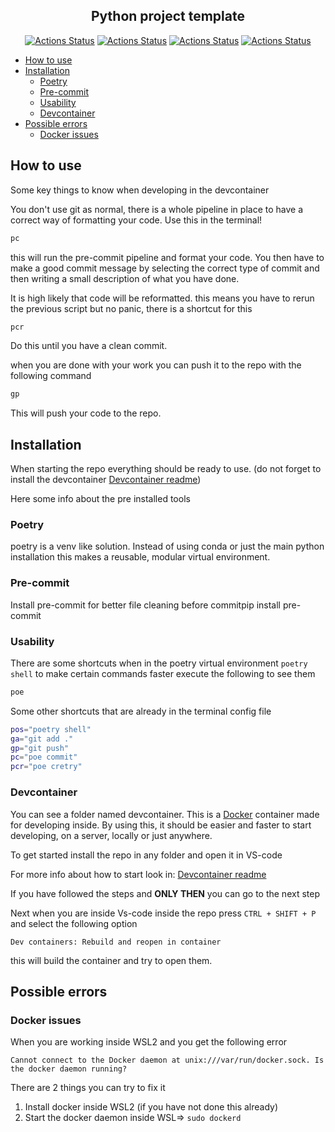 <h2 align="center">Python project template</h2>

<p align="center">
<a href="https://github.com/SmartTechAIResearch/template-python-project/actions/workflows/pre-commit.yaml"><img alt="Actions Status" src="https://github.com/SmartTechAIResearch/template-python-project/actions/workflows/pre-commit.yaml/badge.svg"></a>
<a href="https://github.com/SmartTechAIResearch/template-python-project/actions/workflows/version.yaml"><img alt="Actions Status" src="https://github.com/SmartTechAIResearch/template-python-project/blob/gh-pages/version.svg"></a>
<a href="https://github.com/SmartTechAIResearch/template-python-project/actions/workflows/version.yaml"><img alt="Actions Status" src="https://github.com/SmartTechAIResearch/template-python-project/blob/gh-pages/date.svg"></a>
<a href="https://github.com/SmartTechAIResearch/template-python-project/actions/workflows/version.yaml"><img alt="Actions Status" src="https://github.com/SmartTechAIResearch/template-python-project/blob/gh-pages/language.svg"></a>

</p>

- [How to use](#how-to-use)
- [Installation](#installation)
  - [Poetry](#poetry)
  - [Pre-commit](#pre-commit)
  - [Usability](#usability)
  - [Devcontainer](#devcontainer)
- [Possible errors](#possible-errors)
  - [Docker issues](#docker-issues)

## How to use

Some key things to know when developing in the devcontainer

You don't use git as normal, there is a whole pipeline in place to have a correct way of formatting your code. Use this in the terminal!

```bash
pc
```

this will run the pre-commit pipeline and format your code.
You then have to make a good commit message by selecting the correct type of commit and then writing a small description of what you have done.

It is high likely that code will be reformatted. this means you have to rerun the previous script but no panic, there is a shortcut for this

```bash
pcr
```

Do this until you have a clean commit.

when you are done with your work you can push it to the repo with the following command

```bash
gp
```

This will push your code to the repo.

## Installation

When starting the repo everything should be ready to use. (do not forget to install the devcontainer [Devcontainer readme](.devcontainer/Readme.md))

Here some info about the pre installed tools

### Poetry

poetry is a venv like solution. Instead of using conda or just the main python installation this makes a reusable, modular virtual environment.

### Pre-commit

Install pre-commit for better file cleaning before commitpip install pre-commit

### Usability

There are some shortcuts when in the poetry virtual environment `poetry shell` to make certain commands faster execute the following to see them

```bash
poe
```

Some other shortcuts that are already in the terminal config file

```bash
pos="poetry shell"
ga="git add ."
gp="git push"
pc="poe commit"
pcr="poe cretry"
```

### Devcontainer

You can see a folder named devcontainer. This is a [Docker](https://code.visualstudio.com/docs/devcontainers/containers) container made for developing inside.
By using this, it should be easier and faster to start developing, on a server, locally or just anywhere.

To get started install the repo in any folder and open it in VS-code

For more info about how to start look in: [Devcontainer readme](.devcontainer/Readme.md)

If you have followed the steps and **ONLY THEN** you can go to the next step

Next when you are inside Vs-code inside the repo press `CTRL + SHIFT + P` and select the following option

`Dev containers: Rebuild and reopen in container`

this will build the container and try to open them.

## Possible errors

### Docker issues

When you are working inside WSL2 and you get the following error

`Cannot connect to the Docker daemon at unix:///var/run/docker.sock. Is the docker daemon running?`

There are 2 things you can try to fix it

1.  Install docker inside WSL2 (if you have not done this already)
2.  Start the docker daemon inside WSL=> `sudo dockerd`
